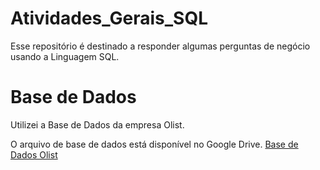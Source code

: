 # Atividades_Gerais_SQL

Esse repositório é destinado a responder algumas perguntas de negócio usando a Linguagem SQL.

# Base de Dados
Utilizei a Base de Dados da empresa Olist.

O arquivo de base de dados está disponível no Google Drive. [Base de Dados Olist](https://drive.google.com/file/d/1R_JJUxY89uMzwxapclUQzD4ZfEB474Dg/view?usp=drive_link)


